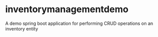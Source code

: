 # inventorymanagementdemo

A demo spring boot application for performing CRUD operations on an inventory entity
